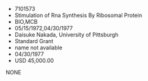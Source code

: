 * 7101573
* Stimulation of Rna Synthesis By Ribosomal Protein
* BIO,MCB
* 05/15/1972,04/30/1977
* Daisuke Nakada, University of Pittsburgh
* Standard Grant
*   name not available
* 04/30/1977
* USD 45,000.00

NONE